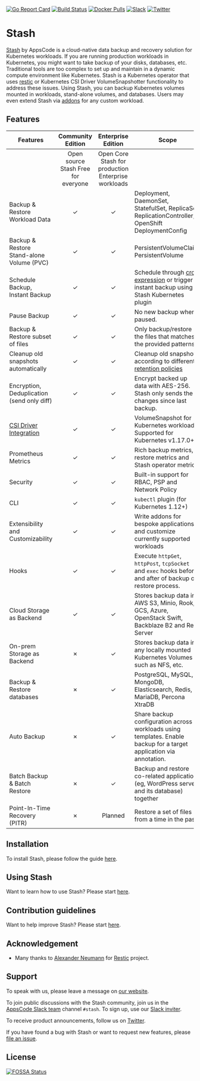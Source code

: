 [![Go Report Card](https://goreportcard.com/badge/stash.appscode.dev/stash)](https://goreportcard.com/report/stash.appscode.dev/stash)
[![Build Status](https://github.com/stashed/stash/workflows/CI/badge.svg)](https://github.com/stashed/stash/actions?workflow=CI)
[![Docker Pulls](https://img.shields.io/docker/pulls/appscode/stash.svg)](https://hub.docker.com/r/appscode/stash/)
[![Slack](https://slack.appscode.com/badge.svg)](https://slack.appscode.com)
[![Twitter](https://img.shields.io/twitter/follow/kubestash.svg?style=social&logo=twitter&label=Follow)](https://twitter.com/intent/follow?screen_name=KubeStash)

# Stash

[Stash](https://stash.run) by AppsCode is a cloud-native data backup and recovery solution for Kubernetes workloads. If you are running production workloads in Kubernetes, you might want to take backup of your disks, databases, etc. Traditional tools are too complex to set up and maintain in a dynamic compute environment like Kubernetes. Stash is a Kubernetes operator that uses [restic](https://github.com/restic/restic) or Kubernetes CSI Driver VolumeSnapshotter functionality to address these issues. Using Stash, you can backup Kubernetes volumes mounted in workloads, stand-alone volumes, and databases. Users may even extend Stash via [addons](https://stash.run/docs/latest/guides/latest/addons/overview/) for any custom workload.

## Features

| Features                                                                                |          Community Edition          |                 Enterprise Edition                  | Scope                                                                                                                                                               |
| --------------------------------------------------------------------------------------- | :---------------------------------: | :-------------------------------------------------: | ------------------------------------------------------------------------------------------------------------------------------------------------------------------- |
|                                                                                         | Open source Stash Free for everyone | Open Core Stash for production Enterprise workloads |                                                                                                                                                                     |
| Backup & Restore Workload Data                                                          |              &#10003;               |                      &#10003;                       | Deployment, DaemonSet, StatefulSet, ReplicaSet, ReplicationController, OpenShift DeploymentConfig                                                                   |
| Backup & Restore Stand-alone Volume (PVC)                                               |              &#10003;               |                      &#10003;                       | PersistentVolumeClaim, PersistentVolume                                                                                                                             |
| Schedule Backup, Instant Backup                                                         |              &#10003;               |                      &#10003;                       | Schedule through [cron expression](https://en.wikipedia.org/wiki/Cron) or trigger instant backup using Stash Kubernetes plugin                                      |
| Pause Backup                                                                            |              &#10003;               |                      &#10003;                       | No new backup when paused.                                                                                                                                          |
| Backup & Restore subset of files                                                        |              &#10003;               |                      &#10003;                       | Only backup/restore the files that matches the provided patterns                                                                                                    |
| Cleanup old snapshots automatically                                                     |              &#10003;               |                      &#10003;                       | Cleanup old snapshots according to different [retention policies](https://restic.readthedocs.io/en/stable/060_forget.html#removing-snapshots-according-to-a-policy) |
| Encryption, Deduplication (send only diff)                                              |              &#10003;               |                      &#10003;                       | Encrypt backed up data with AES-256. Stash only sends the changes since last backup.                                                                                |
| [CSI Driver Integration](https://kubernetes.io/docs/concepts/storage/volume-snapshots/) |              &#10003;               |                      &#10003;                       | VolumeSnapshot for Kubernetes workloads. Supported for Kubernetes v1.17.0+.                                                                                         |
| Prometheus Metrics                                                                      |              &#10003;               |                      &#10003;                       | Rich backup metrics, restore metrics and Stash operator metrics.                                                                                                    |
| Security                                                                                |              &#10003;               |                      &#10003;                       | Built-in support for RBAC, PSP and Network Policy                                                                                                                   |
| CLI                                                                                     |              &#10003;               |                      &#10003;                       | `kubectl` plugin (for Kubernetes 1.12+)                                                                                                                             |
| Extensibility and Customizability                                                       |              &#10003;               |                      &#10003;                       | Write addons for bespoke applications and customize currently supported workloads                                                                                   |
| Hooks                                                                                   |              &#10003;               |                      &#10003;                       | Execute `httpGet`, `httpPost`, `tcpSocket` and `exec` hooks before and after of backup or restore process.                                                          |
| Cloud Storage as Backend                                                                |              &#10003;               |                      &#10003;                       | Stores backup data in AWS S3, Minio, Rook, GCS, Azure, OpenStack Swift, Backblaze B2 and Rest Server                                                                |
| On-prem Storage as Backend                                                              |              &#10007;               |                      &#10003;                       | Stores backup data in any locally mounted Kubernetes Volumes such as NFS, etc.                                                                                      |
| Backup & Restore databases                                                              |              &#10007;               |                      &#10003;                       | PostgreSQL, MySQL, MongoDB, Elasticsearch, Redis, MariaDB, Percona XtraDB                                                                                           |
| Auto Backup                                                                             |              &#10007;               |                      &#10003;                       | Share backup configuration across workloads using templates. Enable backup for a target application via annotation.                                                 |
| Batch Backup & Batch Restore                                                            |              &#10007;               |                      &#10003;                       | Backup and restore co-related applications (eg, WordPress server and its database) together                                                                         |
| Point-In-Time Recovery (PITR)                                                           |              &#10007;               |                       Planned                       | Restore a set of files from a time in the past.                                                                                                                     |

## Installation

To install Stash, please follow the guide [here](https://stash.run/docs/latest/setup/).

## Using Stash

Want to learn how to use Stash? Please start [here](https://stash.run/docs/latest/).

## Contribution guidelines

Want to help improve Stash? Please start [here](https://stash.run/docs/latest/welcome/contributing).

## Acknowledgement

- Many thanks to [Alexander Neumann](https://github.com/fd0) for [Restic](https://restic.net) project.

## Support

To speak with us, please leave a message on [our website](https://appscode.com/contact/).

To join public discussions with the Stash community, join us in the [AppsCode Slack team](https://appscode.slack.com/messages/C8NCX6N23/details/) channel `#stash`. To sign up, use our [Slack inviter](https://slack.appscode.com/).

To receive product announcements, follow us on [Twitter](https://twitter.com/KubeStash).

If you have found a bug with Stash or want to request new features, please [file an issue](https://github.com/stashed/project/issues/new).

## License

[![FOSSA Status](https://app.fossa.io/api/projects/git%2Bgithub.com%2Fstashed%2Fstash.svg?type=large)](https://app.fossa.io/projects/git%2Bgithub.com%2Fstashed%2Fstash?ref=badge_large)
